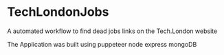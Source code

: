 # TechLondonJobs
A automated workflow to find dead jobs links on the Tech.London website 

The Application was built using puppeteer
node 
express
mongoDB 
